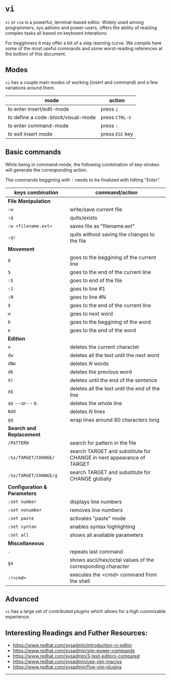 # `vi`

`vi` or `vim` is a powerful, terminal-based editor.
Widely used among programmers, sys.admins and power-users, offers
the ability of realzing complex tasks all based on keyboard interations.

For begginners it may offer a bit of a step learning curve.
We compile here some of the most useful commands and some
worst-reading references at the bottom of this document.


## Modes
`vi` has a couple main modes of working (insert and command) and a few variations around them.

|	mode					|	action	|
|---------------------------|-----------|
| to enter insert/edit-mode | press `i` |
| to define a code-block/visual-mode | press `CTRL-V` |
| to enter command-mode		|	press `:`		|
| to exit insert mode		|	press `ESC` key |


## Basic commands
While being in command-mode, the following combination of key-strokes will generate the corresponding action.

The commands beggining with `:` needs to be finalized with hitting "Enter".


| keys combination	|	command/action			|
|---------------|-------------------|
| **File Manipulation**	|
|	`:w`		| write/save current file	|
|	`:q`		| quits/exists	|
|	`:w <filename.ext>` | saves file as "filename.ext"	|
|	`:q!`		| quits without saving the changes to the file	|
| **Movement**		|
|	`0`  		| goes to the beggining of the current line	|
|	`$`  		| goes to the end of the current line	|
|	`:$` 		| goes to end of the file	|
|	`:1` 		| goes to line #1	|
|	`:N` 		| goes to line #N	|
|	`$`  		| goes to the end of the current line	|
|	`w`		| goes to next word	|
|	`b`		| goes to the beggining of the word	|
|	`e`		| goes to the end of the word	|
| **Edition**		|
|	`x` 		| deletes the current character	|
|	`dw` 		| deletes all the text until the next word	|
|	`dNw`		|	deletes *N* words	|
|	`db`		| deletes the previous word	|
|	`d)`		| deletes until the end of the sentence	|
|	`d$`		| deletes all the text until the end of the line	|
|	`dd` --or-- `D`	| deletes the whole line	|
|	`Ndd`		| deletes *N* lines	|
|	`gq`		| wrap lines around 80 characters long	|
| **Search and Replacement** |
|	`/PATTERN` 	| search for pattern in the file	|
|	`:%s/TARGET/CHANGE/` | search TARGET and substitute for CHANGE in next appearance of TARGET	|
|	`:%s/TARGET/CHANGE/g` | search TARGET and substitute for CHANGE globally	|
| **Configuration & Parameters** |
| `:set number` 	| displays line numbers			|
| `:set nonumber` 	| removes line numbers			|
| `:set paste`		| activates "paste" mode		|
| `:set syntax`		| enables syntax highlighting		|
| `:set all`  		| shows all available parameters	|
| **Miscellaneous** 	|
|	`.`		| repeats last command	|
|	`ga`		| shows ascii/hex/octal values of the corresponding character		|
|	`:!<cmd>`	| executes the <*cmd*> command from the shell	|


## Advanced
`vi` has a large set of contributed *plugins* which allows
for a high cutomizable experience.


## Interesting Readings and Futher Resources:

  * https://www.redhat.com/sysadmin/introduction-vi-editor
  * https://www.redhat.com/sysadmin/vim-power-commands
  * https://www.redhat.com/sysadmin/3-text-editors-compared
  * https://www.redhat.com/sysadmin/use-vim-macros
  * https://www.redhat.com/sysadmin/five-vim-plugins

---
